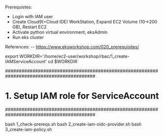 Prerequistes:
- Login with IAM user
- Create Cloud9(=Cloud IDE) WorkStation, Expand EC2 Volume (10->200 GB), Restart EC2
- Activate python virtual environment, eksAdmin
- Run eks cluster

References:
-- https://www.eksworkshop.com/020_prerequisites/

export WORKDIR='/home/ec2-user/workshop/rbac/1_create-IAMServiceAccount'
cd $WORKDIR

#########################################################################################
# 1. Setup IAM role for ServiceAccount
#########################################################################################

bash 1_check-prereqs.sh 
bash 2_create-iam-oidc-provider.sh 
bash 3_create-iam-policy.sh 
